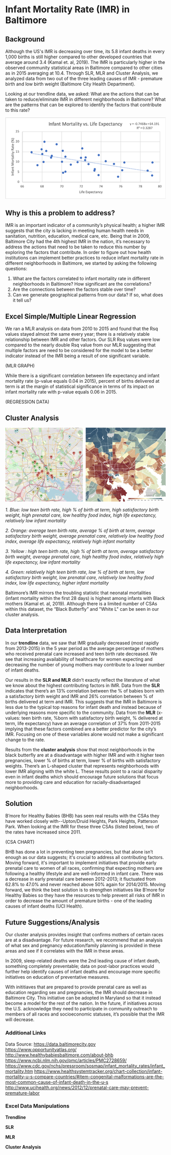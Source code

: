 # Infant Mortality Rate (IMR) in Baltimore
## Background 
Although the US's IMR is decreasing over time, its 5.8 infant deaths in every 1,000 births is still higher compared to other developed countries that average around 3.4 (Kamal et. al, 2019).
The IMR is particularly higher in the observed community statistical areas in Baltimore compared to other cities as in 2015 averaging at 10.4.  Through SLR, MLR and Cluster Analysis, we analyzed data from two out of the three leading causes of IMR - premature birth and low birth weight (Baltimore City Health Department). 

Looking at our trendline data, we asked: What are the actions that can be taken to reduce/eliminate IMR in different neighborhoods in Baltimore? What are the patterns that can be explored to identify the factors that contribute to this rate?

![image](IMR_LE.png)
## Why is this a problem to address?
IMR is an important indicator of a community’s physical health; a higher IMR suggests that the city is lacking in meeting human health needs in sanitation, nutrition, education, medical care, etc. Being that in 2009, Baltimore City had the 4th highest IMR in the nation, it’s necessary to address the actions that need to be taken to reduce this number by exploring the factors that contribute. In order to figure out how health institutions can implement better practices to reduce infant mortality rate in different neighborhoods in Baltimore, we started by asking the following questions:
1. What are the factors correlated to infant mortality rate in different neighborhoods in Baltimore? How significant are the correlations?
2. Are the connections between the factors stable over time?
3. Can we generate geographical patterns from our data? If so, what does it tell us?
## Excel Simple/Multiple Linear Regression 
We ran a MLR analysis on data from 2010 to 2015 and found that the Rsq values stayed almost the same every year; there is a relatively stable relationship between IMR and other factors. Our SLR Rsq values were low compared to the nearly double Rsq value from our MLR suggesting that multiple factors are need to be considered for the model to be a better indicator instead of the IMR being a result of one significant variable. 

(MLR GRAPH)

While there is a significant correlation between life expectancy and infant mortality rate (p-value equals 0.04 in 2015), percent of births delivered at term is at the margin of statistical significance in terms of its impact on infant mortality rate with p-value equals 0.06 in 2015.

(REGRESSION DATA)

## Cluster Analysis
![image](Cluster_Butterfly.png)

*1. Blue: low teen birth rate, high % of birth at term, high satisfactory birth weight, high prenatal care, low healthy food index, high life expectancy, relatively low infant mortality*

*2. Orange: average teen birth rate, average % of birth at term, average satisfactory birth weight, average prenatal care, relatively low healthy food index, average life expectancy, relatively high infant mortality*

*3. Yellow : high teen birth rate, high % of birth at term, average satisfactory birth weight, average prenatal care, high healthy food index, relatively high life expectancy, low infant mortality*

*4. Green: relatively high teen birth rate, low % of birth at term, low satisfactory birth weight, low prenatal care, relatively low healthy food index, low life expectancy, higher infant mortality*

Baltimore’s IMR mirrors the troubling statistic that neonatal mortalities (infant mortality within the first 28 days) is highest among infants with Black mothers (Kamal et. al, 2019). Although there is a limited number of CSAs within this dataset, the “Black Butterfly” and "White L" can be seen in our cluster analysis.
## Data Interpretation
In our **trendline** data, we saw that IMR gradually decreased (most rapidly from 2013-2015) in the 5 year period as the average percentage of mothers who received prenatal care increased and teen birth rate decreased. We see that increasing availability of healthcare for women expecting and decreasing the number of young mothers may contribute to a lower number of infant deaths.

Our results in the **SLR and MLR** didn’t exactly reflect the literature of what we know about the highest contributing factors in IMR.
Data from the **SLR** indicates that there’s an 13% correlation between the % of babies born with a satisfactory birth weight and IMR and 26% correlation between % of births delivered at term and IMR. This suggests that the IMR in Baltimore is less due to the typical top reasons for infant death and instead because of underlying reasons more specific to the community. 
Data from the **MLR** (x-values: teen birth rate, %born with satisfactory birth weight, % delivered at term, life expectancy) have an average correlation of 37% from 2011-2015 implying that these factors combined are a better predictor for the city’s IMR. Focusing on one of these variables alone would not make a significant change to the rate. 

Results from the **cluster analysis** show that most neighborhoods in the black butterfly are at a disadvantage with higher IMR and with it higher teen pregnancies, lower % of births at term, lower % of births with satisfactory weights. There’s an L-shaped cluster that represents neighborhoods with lower IMR aligning with the white L. These results point to a racial disparity even in infant deaths which should encourage future solutions that focus more to providing care and education for racially-disadvantaged neighborhoods. 
## Solution
B’more for Healthy Babies (BHB) has seen real results with the CSAs they have worked closely with--Upton/Druid Heights, Park Heights, Patterson Park. When looking at the IMR for these three CSAs (listed below), two of the rates have increased since 2011.

(CSA CHART)

BHB has done a lot in preventing teen pregnancies, but that alone isn’t enough as our data suggests; it's crucial to address all contributing factors. Moving forward, it's important to implement initiatives that provide early prenatal care to women of all races, confirming that expecting mothers are following a healthy lifestyle and are well-informed in infant care. There was a decrease in early prenatal care between 2012-2013; it fluctuated from 62.8% to 47.0% and never reached above 50% again for 2014/2015. Moving forward, we think the best solution is to strengthen initiatives like B’more for Healthy Babies so they have the resources to help prevent all risks of IMR in order to decrease the amount of premature births - one of the leading causes of infant deaths (UCI Health). 
## Future Suggestions/Analysis
Our cluster analysis provides insight that confirms mothers of certain races are at a disadvantage. For future research, we recommend that an analysis of what sex and pregnancy education/family planning is provided in these areas and see if it correlates with the IMR in these areas. 

In 2009, sleep-related deaths were the 2nd leading cause of infant death, something completely preventable; data on post-labor practices would further help identify causes of infant deaths and encourage more specific initiatives on education of preventative measures. 

With inititiaves that are prepared to provide prenatal care as well as education regarding sex and pregnancies, the IMR should decrease in Baltimore City. This initiative can be adopted in Maryland so that it instead become a model for the rest of the nation. 
In the future, if initiatives across the U.S. acknowledge they need to participate in community outreach to members of all races and socioeconomic statuses, it’s possible that the IMR will decrease. 
### Additional Links
Data Source: https://data.baltimorecity.gov
https://www.opportunityatlas.org/
http://www.healthybabiesbaltimore.com/about-bhb
https://www.ncbi.nlm.nih.gov/pmc/articles/PMC2728659/
https://www.cdc.gov/nchs/pressroom/sosmap/infant_mortality_rates/infant_mortality.htm
https://www.healthsystemtracker.org/chart-collection/infant-mortality-u-s-compare-countries/#item-congenital-malformations-are-the-most-common-cause-of-infant-death-in-the-u-s
http://www.ucihealth.org/news/2012/12/prenatal-care-may-prevent-premature-labor
### Excel Data Manipulations
**Trendline**

**SLR**

**MLR**

**Cluster Analysis**


